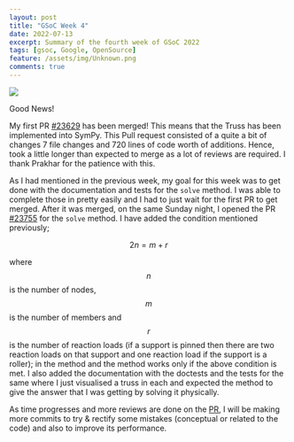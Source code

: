 ```yaml
---
layout: post
title: "GSoC Week 4"
date: 2022-07-13
excerpt: Summary of the fourth week of GSoC 2022
tags: [gsoc, Google, OpenSource]
feature: /assets/img/Unknown.png
comments: true
---
```


<img src="{{site.baseurl}}/assets/img/Sympy.png">

Good News!

My first PR [#23629](https://github.com/sympy/sympy/pull/23629) has been merged! This means that the Truss has been implemented into SymPy. This Pull request consisted of a quite a bit of changes 7 file changes and 720 lines of code worth of additions. Hence, took a little longer than expected to merge as a lot of reviews are required. I thank Prakhar for the patience with this. 

As I had mentioned in the previous week, my goal for this week was to get done with the documentation and tests for the `solve` method. I was able to complete those in pretty easily and I had to just wait for the first PR to get merged. After it was merged, on the same Sunday night, I opened the PR [#23755](https://github.com/sympy/sympy/pull/23755) for the `solve` method. I have added the condition mentioned previously; 

$$2n = m + r$$

where $$n$$ is the number of nodes, $$m$$ is the number of members and $$r$$ is the number of reaction loads (if a support is pinned then there are two reaction loads on that support and one reaction load if the support is a roller); in the method and the method works only if the above condition is met. I also added the documentation with the doctests and the tests for the same where I just visualised a truss in each and expected the method to give the answer that I was getting by solving it physically. 

As time progresses and more reviews are done on the [PR](https://github.com/sympy/sympy/pull/23755), I will be making more commits to try & rectify some mistakes (conceptual or related to the code) and also to improve its performance.